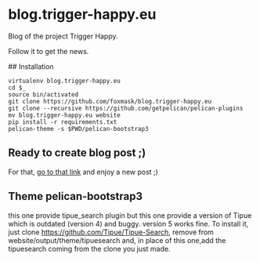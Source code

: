 # blog.trigger-happy.eu
Blog of the project Trigger Happy.

Follow it to get the news.

## Installation

```shell
virtualenv blog.trigger-happy.eu
cd $_
source bin/activated
git clone https://github.com/foxmask/blog.trigger-happy.eu
git clone --recursive https://github.com/getpelican/pelican-plugins
mv blog.trigger-happy.eu website
pip install -r requirements.txt
pelican-theme -s $PWD/pelican-bootstrap3
```

## Ready to create blog post ;)

For that, [go to that link](https://github.com/foxmask/blog.trigger-happy.eu/new/master) and enjoy a new post ;)


## Theme pelican-bootstrap3

this one provide tipue_search plugin but this one provide a version of Tipue which is outdated (version 4) and buggy.
version 5 works fine. To install it, just clone https://github.com/Tipue/Tipue-Search, remove from website/output/theme/tipuesearch and, in place of this one,add the tipuesearch coming from the clone you just made.
